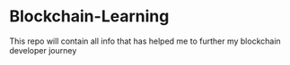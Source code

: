 # Blockchain-Learning
This repo will contain all info that has helped me to further my blockchain developer journey
